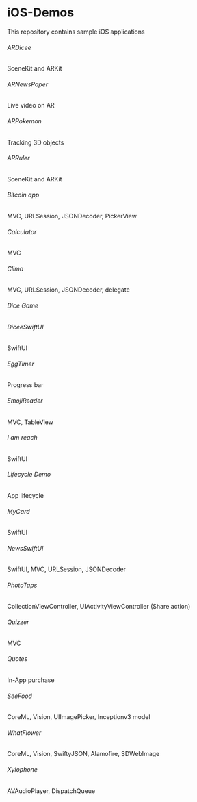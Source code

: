 # iOS-Demos
This repository contains sample iOS applications


###### ARDicee
SceneKit and ARKit

###### ARNewsPaper
Live video on AR

###### ARPokemon
Tracking 3D objects

###### ARRuler
SceneKit and ARKit

###### Bitcoin app
MVC, URLSession, JSONDecoder, PickerView

###### Calculator
MVC

###### Clima
MVC, URLSession, JSONDecoder, delegate

###### Dice Game

###### DiceeSwiftUI
SwiftUI

###### EggTimer
Progress bar

###### EmojiReader
MVC, TableView

###### I am reach
SwiftUI

###### Lifecycle Demo
App lifecycle

###### MyCard
SwiftUI

###### NewsSwiftUI
SwiftUI, MVC, URLSession, JSONDecoder

###### PhotoTaps
CollectionViewController, UIActivityViewController (Share action)

###### Quizzer
MVC

###### Quotes
In-App purchase

###### SeeFood
CoreML, Vision, UIImagePicker, Inceptionv3 model

###### WhatFlower
CoreML, Vision, SwiftyJSON, Alamofire, SDWebImage

###### Xylophone
AVAudioPlayer, DispatchQueue
